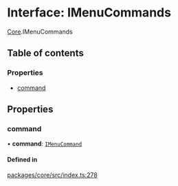 # Interface: IMenuCommands

[Core](../modules/Core.md).IMenuCommands

## Table of contents

### Properties

- [command](Core.IMenuCommands.md#command)

## Properties

### command

• **command**: [`IMenuCommand`](Core.IMenuCommand.md)

#### Defined in

[packages/core/src/index.ts:278](https://github.com/iniquitybbs/iniquity/blob/5dc4891/packages/core/src/index.ts#L278)
